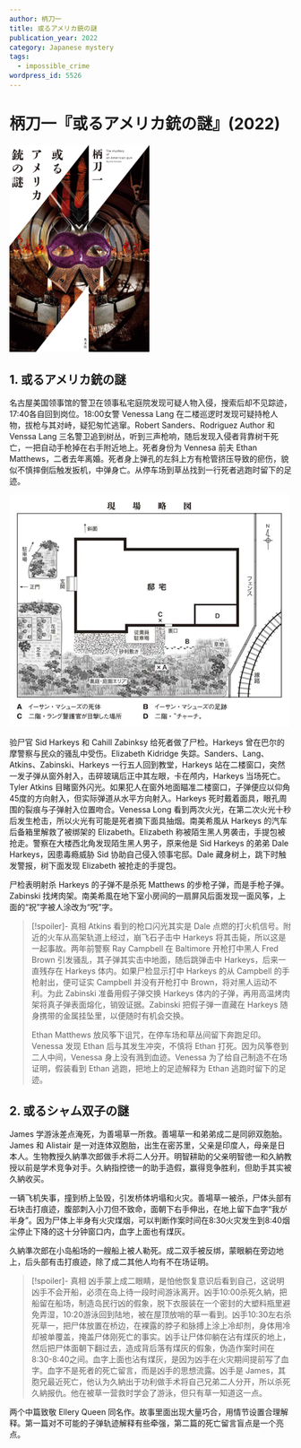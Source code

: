 ```yaml
---
author: 柄刀一
title: 或るアメリカ銃の謎
publication_year: 2022
category: Japanese mystery
tags:
  - impossible_crime
wordpress_id: 5526
---
```


# 柄刀一『或るアメリカ銃の謎』(2022)

<img src=images/2022_cover.jpg width=250/>

## 1. 或るアメリカ銃の謎

名古屋美国领事馆的警卫在领事私宅庭院发现可疑人物入侵，搜索后却不见踪迹，17:40各自回到岗位。18:00女警 Venessa Lang 在二楼巡逻时发现可疑持枪人物，拔枪与其对峙，疑犯匆忙逃窜。Robert Sanders、Rodriguez Author 和 Venssa Lang 三名警卫追到树丛，听到三声枪响，随后发现入侵者背靠树干死亡，一把自动手枪掉在右手附近地上。死者身份为 Vennesa 前夫 Ethan Matthews，二者去年离婚。死者身上弹孔的左斜上方有枪管挤压导致的瘀伤，貌似不慎摔倒后触发扳机，中弹身亡。从停车场到草丛找到一行死者逃跑时留下的足迹。

<img src=images/2022_ambassador_home.jpg width=500/>

验尸官 Sid Harkeys 和 Cahill Zabinksy 给死者做了尸检。Harkeys 曾在巴尔的摩警察与民众的骚乱中受伤。Elizabeth Kidridge 失踪。Sanders、Lang、Atkins、Zabinski、Harkeys 一行五人回到教堂，Harkeys 站在二楼窗口，突然一发子弹从窗外射入，击碎玻璃后正中其左眼，卡在颅内，Harkeys 当场死亡。Tyler Atkins 目睹窗外闪光。如果犯人在窗外地面瞄准二楼窗口，子弹便应以仰角45度的方向射入，但实际弹道从水平方向射入。Harkeys 死时戴着面具，眼孔周围的裂痕与子弹射入位置吻合。Venessa Long 看到两次火光，在第二次火光十秒后发生枪击，所以火光有可能是死者摘下面具抽烟。南美希風从 Harkeys 的汽车后备箱里解救了被绑架的 Elizabeth。Elizabeth 称被陌生黑人男袭击，手提包被抢走。警察在大楼西北角发现陌生黑人男子，原来他是 Sid Harkeys 的弟弟 Dale Harkeys，因患毒瘾威胁 Sid 协助自己侵入领事宅邸。Dale 藏身树上，跳下时触发警报，树下面发现 Elizabeth 被抢走的手提包。

尸检表明射杀 Harkeys 的子弹不是杀死 Matthews 的步枪子弹，而是手枪子弹。Zabinski 找烤肉架。南美希風在地下室小房间的一扇屏风后面发现一面风筝，上面的“祝”字被人涂改为“呪”字。

> [!spoiler]- 真相
> Atkins 看到的枪口闪光其实是 Dale 点燃的打火机信号。附近的火车从高架轨道上经过，崩飞石子击中 Harkeys 将其击毙，所以这是一起事故。两年前警察 Ray Campbell 在 Baltimore 开枪打中黑人 Fred Brown 引发骚乱，其子弹其实击中地面，随后跳弹击中 Harkeys，后来一直残存在 Harkeys 体内。如果尸检显示打中 Harkeys 的从 Campbell 的手枪射出，便可证实 Campbell 并没有开枪打中 Brown，将对黑人运动不利。为此 Zabinski 准备用假子弹交换 Harkeys 体内的子弹，再用高温烤肉架将真子弹表面熔化，销毁证据。Zabinski 把假子弹一直藏在 Harkeys 随身携带的金属挂坠里，以便随时有机会交换。
> 
> Ethan Matthews 放风筝下诅咒，在停车场和草丛间留下奔跑足印。Venessa 发现 Ethan 后与其发生冲突，不慎将 Ethan 打死。因为风筝卷到二人中间，Venessa 身上没有溅到血迹。Venessa 为了给自己制造不在场证明，假装看到 Ethan 逃跑，把地上的足迹解释为 Ethan 逃跑时留下的足迹。

## 2. 或るシャム双子の謎

James 学游泳差点淹死，为善場草一所救。善場草一和弟弟成二是同卵双胞胎。James 和 Alistair 是一对连体双胞胎，出生在密苏里，父亲是印度人，母亲是日本人。生物教授久納準次郎做手术将二人分开。明智耕助的父亲明智徳一和久納教授以前是学术竞争对手。久納指控徳一的助手造假，赢得竞争胜利，但助手其实被久納收买。

一辆飞机失事，撞到桥上坠毁，引发桥体坍塌和火灾。善場草一被杀，尸体头部有石块击打痕迹，腹部刺入小刀但不致命，面朝下右手伸出，在地上留下血字“我が半身”。因为尸体上半身有火灾煤烟，可以判断作案时间在8:30火灾发生到8:40烟尘停止下降的这十分钟窗口内，血字上面也有煤灰。

久納準次郎在小岛船场的一艘船上被人勒死。成二双手被反绑，蒙眼躺在旁边地上，后头部有击打痕迹，除了成二其他人均有不在场证明。

> [!spoiler]- 真相
> 凶手蒙上成二眼睛，是怕他恢复意识后看到自己，这说明凶手不会开船，必须在岛上待一段时间游泳离开。凶手10:00杀死久納，把船留在船场，制造岛民行凶的假象，脱下衣服装在一个密封的大塑料瓶里避免弄湿，10:20游泳回到陆地，被在屋顶放哨的草一看到。凶手10:30左右杀死草一，把尸体放置在桥边，在裸露的脖子和脉搏上涂上冷却剂，身体用冷却被单覆盖，掩盖尸体刚死亡的事实。凶手让尸体仰躺在沾有煤灰的地上，然后把尸体面朝下翻过去，造成背后落有煤灰的假象，伪造作案时间在8:30-8:40之间。血字上面也沾有煤灰，是因为凶手在火灾期间提前写了血字。血字不是死者的死亡留言，而是凶手的思想流露。凶手是 James，其胞兄最近死亡，他认为久納出于功利做手术将自己兄弟二人分开，所以杀死久納报仇。他在被草一营救时学会了游泳，但只有草一知道这一点。

两个中篇致敬 Ellery Queen 同名作。故事里面出现大量巧合，用情节设置合理解释。第一篇对不可能的子弹轨迹解释有些牵强，第二篇的死亡留言盲点是一个亮点。